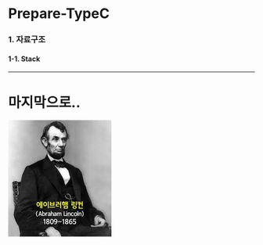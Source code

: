 Prepare-TypeC
===============


### 1. 자료구조
#### 1-1. Stack
> 









-------------------------

# 마지막으로..

![링컨](./image/링컨.png)








